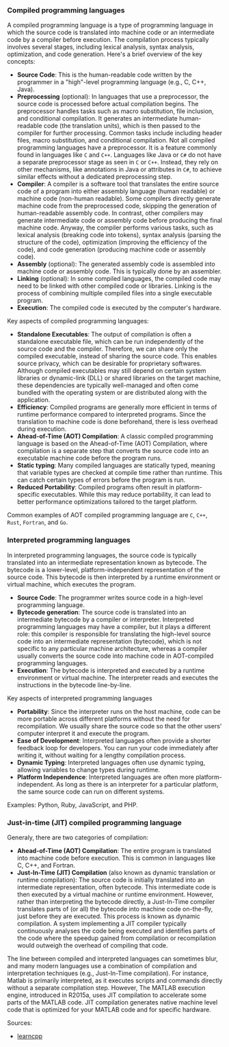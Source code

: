 ### Compiled programming languages

A compiled programming language is a type of programming language in which the source code is translated into machine code or an intermediate code by a compiler before execution. The compilation process typically involves several stages, including lexical analysis, syntax analysis, optimization, and code generation. Here's a brief overview of the key concepts:

- **Source Code**: This is the human-readable code written by the programmer in a "high"-level programming language (e.g., C, C++, Java).
- **Preprocessing** (optional): In languages that use a preprocessor, the source code is processed before actual compilation begins. The preprocessor handles tasks such as macro substitution, file inclusion, and conditional compilation. It generates an intermediate human-readable code (the translation units), which is then passed to the compiler for further processing. Common tasks include including header files, macro substitution, and conditional compilation. Not all compiled programming languages have a preprocessor. It is a feature commonly found in languages like `C` and `C++`. Languages like Java or `C#` do not have a separate preprocessor stage as seen in `C` or `C++`. Instead, they rely on other mechanisms, like annotations in Java or attributes in `C#`, to achieve similar effects without a dedicated preprocessing step.
- **Compiler**: A compiler is a software tool that translates the entire source code of a program into either assembly language (human readable) or machine code (non-human readable). Some compilers directly generate machine code from the preprocessed code, skipping the generation of human-readable assembly code. In contrast, other compilers may generate intermediate code or assembly code before producing the final machine code. Anyway, the compiler performs various tasks, such as lexical analysis (breaking code into tokens), syntax analysis (parsing the structure of the code), optimization (improving the efficiency of the code), and code generation (producing machine code or assembly code).
- **Assembly** (optional): The generated assembly code is assembled into machine code or assembly code. This is typically done by an assembler.
- **Linking** (optional): In some compiled languages, the compiled code may need to be linked with other compiled code or libraries. Linking is the process of combining multiple compiled files into a single executable program.
- **Execution**: The compiled code is executed by the computer's hardware.

Key aspects of compiled programming languages:

- **Standalone Executables**: The output of compilation is often a standalone executable file, which can be run independently of the source code and the compiler. Therefore, we can share only the compiled executable, instead of sharing the source code. This enables source privacy, which can be desirable for proprietary softwares. Although compiled executables may still depend on certain system libraries or dynamic-link (DLL) or shared libraries on the target machine, these dependencies are typically well-managed and often come bundled with the operating system or are distributed along with the application.
- **Efficiency**: Compiled programs are generally more efficient in terms of runtime performance compared to interpreted programs. Since the translation to machine code is done beforehand, there is less overhead during execution.
- **Ahead-of-Time (AOT) Compilation**: A classic compiled programming language is based on the Ahead-of-Time (AOT) Compilation, where compilation is a separate step that converts the source code into an executable machine code before the program runs.
- **Static typing**: Many compiled languages are statically typed, meaning that variable types are checked at compile time rather than runtime. This can catch certain types of errors before the program is run.
- **Reduced Portability**: Compiled programs often result in platform-specific executables. While this may reduce portability, it can lead to better performance optimizations tailored to the target platform.

Common examples of AOT compiled programming language are `C`, `C++`, `Rust`, `Fortran`, and `Go`.


### Interpreted programming languages

In interpreted programming languages, the source code is typically translated into an intermediate representation known as bytecode. The bytecode is a lower-level, platform-independent representation of the source code. This bytecode is then interpreted by a runtime environment or virtual machine, which executes the program.

- **Source Code**: The programmer writes source code in a high-level programming language.
- **Bytecode generation**: The source code is translated into an intermediate bytecode by a compiler or interpreter. Interpreted programming languages may have a compiler, but it plays a different role: this compiler is responsible for translating the high-level source code into an intermediate representation (bytecode), which is not specific to any particular machine architecture, whereas a compiler usually converts the source code into machine code in AOT-compiled programming languages.
- **Execution**: The bytecode is interpreted and executed by a runtime environment or virtual machine. The interpreter reads and executes the instructions in the bytecode line-by-line.

Key aspects of interpreted programming languages

- **Portability**: Since the interpreter runs on the host machine, code can be more portable across different platforms without the need for recompilation. We usually share the source code so that the other users' computer interpret it and execute the program.
- **Ease of Development**: Interpreted languages often provide a shorter feedback loop for developers. You can run your code immediately after writing it, without waiting for a lengthy compilation process.
- **Dynamic Typing**: Interpreted languages often use dynamic typing, allowing variables to change types during runtime.
- **Platform Independence**: Interpreted languages are often more platform-independent. As long as there is an interpreter for a particular platform, the same source code can run on different systems.

Examples: Python, Ruby, JavaScript, and PHP.

### Just-in-time (JIT) compiled programming language

Generaly, there are two categories of compilation:

- **Ahead-of-Time (AOT) Compilation**: The entire program is translated into machine code before execution. This is common in languages like C, C++, and Fortran.
- **Just-In-Time (JIT) Compilation** (also known as dynamic translation or runtime compilation): The source code is initially translated into an intermediate representation, often bytecode. This intermediate code is then executed by a virtual machine or runtime environment. However, rather than interpreting the bytecode directly, a Just-In-Time compiler translates parts of (or all) the bytecode into machine code on-the-fly, just before they are executed. This process is known as dynamic compilation. A system implementing a JIT compiler typically continuously analyses the code being executed and identifies parts of the code where the speedup gained from compilation or recompilation would outweigh the overhead of compiling that code.

The line between compiled and interpreted languages can sometimes blur, and many modern languages use a combination of compilation and interpretation techniques (e.g., Just-In-Time compilation). For instance, Matlab is primarily interpreted, as it executes scripts and commands directly without a separate compilation step. However, The MATLAB execution engine, introduced in R2015a, uses JIT compilation to accelerate some parts of the MATLAB code. JIT compilation generates native machine level code that is optimized for your MATLAB code and for specific hardware.

Sources:

- [learncpp][1]

[1]: https://www.learncpp.com/cpp-tutorial/introduction-to-programming-languages/